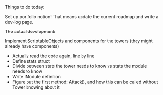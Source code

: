 Things to do today:

Set up portfolio notion! 
That means update the current roadmap and write a dev-log page.

The actual development:

Implement ScriptableObjects and components for the towers (they might already have components)
- Actually read the code again, line by line
- Define stats struct
- Divide between stats the tower needs to know vs stats the module needs to know
- Write IModule definition
- Figure out the first method: Attack(), and how this can be called without Tower knowing about it
